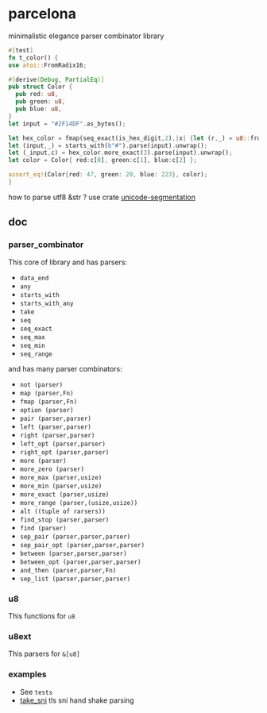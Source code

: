 # parcelona

minimalistic elegance parser combinator library

```rust
#[test]
fn t_color() {
use atoi::FromRadix16;

#[derive(Debug, PartialEq)]
pub struct Color {
  pub red: u8,
  pub green: u8,
  pub blue: u8,
}
let input = "#2F14DF".as_bytes();

let hex_color = fmap(seq_exact(is_hex_digit,2),|x| {let (r,_) = u8::from_radix_16(x); r});
let (input,_) = starts_with(b"#").parse(input).unwrap();
let (_input,c) = hex_color.more_exact(3).parse(input).unwrap();
let color = Color{ red:c[0], green:c[1], blue:c[2] };

assert_eq!(Color{red: 47, green: 20, blue: 223}, color);
}
```

how to parse utf8 &str ? use crate [unicode-segmentation](https://github.com/unicode-rs/unicode-segmentation)

## doc

### parser_combinator
This core of library and has parsers:
- `data_end`
- `any`
- `starts_with`
- `starts_with_any`
- `take`
- `seq`
- `seq_exact`
- `seq_max`
- `seq_min`
- `seq_range`

and has many parser combinators:
- `not (parser)`
- `map (parser,Fn)`
- `fmap (parser,Fn)`
- `option (parser)`
- `pair (parser,parser)`
- `left (parser,parser)`
- `right (parser,parser)`
- `left_opt (parser,parser)`
- `right_opt (parser,parser)`
- `more (parser)`
- `more_zero (parser)`
- `more_max (parser,usize)`
- `more_min (parser,usize)`
- `more_exact (parser,usize)`
- `more_range (parser,(usize,usize))`
- `alt ((tuple of rarsers))`
- `find_stop (parser,parser)`
- `find (parser)`
- `sep_pair (parser,parser,parser)`
- `sep_pair_opt (parser,parser,parser)`
- `between (parser,parser,parser)`
- `between_opt (parser,parser,parser)`
- `and_then (parser,parser,Fn)`
- `sep_list (parser,parser,parser)`

### u8
This functions for `u8`

### u8ext
This parsers for `&[u8]`

### examples
- See `tests`
- [take_sni](https://github.com/Cergoo/take_sni) tls sni hand shake parsing

